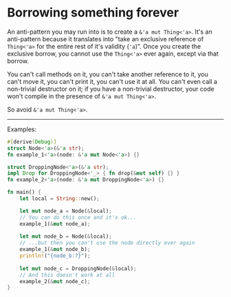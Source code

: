 # Borrowing something forever

An anti-pattern you may run into is to create a `&'a mut Thing<'a>`.  It's an anti-pattern because it translates
into "take an exclusive reference of `Thing<'a>` for the entire rest of it's validity (`'a`)".  Once you create
the exclusive borrow, you cannot use the `Thing<'a>` ever again, except via that borrow.

You can't call methods on it, you can't take another reference to it, you can't move it, you can't print it, you
can't use it at all.  You can't even call a non-trivial destructor on it; if you have a non-trivial destructor,
your code won't compile in the presence of `&'a mut Thing<'a>`.

So avoid `&'a mut Thing<'a>`.

---

Examples:
```rust
#[derive(Debug)]
struct Node<'a>(&'a str);
fn example_1<'a>(node: &'a mut Node<'a>) {}

struct DroppingNode<'a>(&'a str);
impl Drop for DroppingNode<'_> { fn drop(&mut self) {} }
fn example_2<'a>(node: &'a mut DroppingNode<'a>) {}

fn main() {
    let local = String::new();

    let mut node_a = Node(&local);
    // You can do this once and it's ok...
    example_1(&mut node_a);
    
    let mut node_b = Node(&local);
    // ...but then you can't use the node directly ever again
    example_1(&mut node_b);
    println!("{node_b:?}");
    
    let mut node_c = DroppingNode(&local);
    // And this doesn't work at all
    example_2(&mut node_c);
}
```
